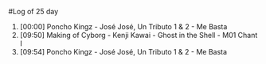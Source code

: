 #Log of 25 day

1. [00:00] Poncho Kingz - José José, Un Tributo 1 & 2 - Me Basta
1. [09:50] Making of Cyborg - Kenji Kawai - Ghost in the Shell - M01 Chant I
1. [09:54] Poncho Kingz - José José, Un Tributo 1 & 2 - Me Basta
